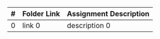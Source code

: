 |   #   | Folder Link | Assignment Description |
| :---: | ----------- | ---------------------- |
|   0   | link 0      | description 0          |
